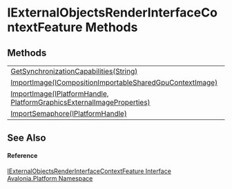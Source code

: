# IExternalObjectsRenderInterfaceContextFeature Methods




## Methods
<table>
<tr>
<td><a href="M_Avalonia_Platform_IExternalObjectsRenderInterfaceContextFeature_GetSynchronizationCapabilities">GetSynchronizationCapabilities(String)</a></td>
<td> </td>
</tr>
<tr>
<td><a href="M_Avalonia_Platform_IExternalObjectsRenderInterfaceContextFeature_ImportImage_1">ImportImage(ICompositionImportableSharedGpuContextImage)</a></td>
<td> </td>
</tr>
<tr>
<td><a href="M_Avalonia_Platform_IExternalObjectsRenderInterfaceContextFeature_ImportImage">ImportImage(IPlatformHandle, PlatformGraphicsExternalImageProperties)</a></td>
<td> </td>
</tr>
<tr>
<td><a href="M_Avalonia_Platform_IExternalObjectsRenderInterfaceContextFeature_ImportSemaphore">ImportSemaphore(IPlatformHandle)</a></td>
<td> </td>
</tr>
</table>

## See Also


#### Reference
<a href="T_Avalonia_Platform_IExternalObjectsRenderInterfaceContextFeature">IExternalObjectsRenderInterfaceContextFeature Interface</a>  
<a href="N_Avalonia_Platform">Avalonia.Platform Namespace</a>  
